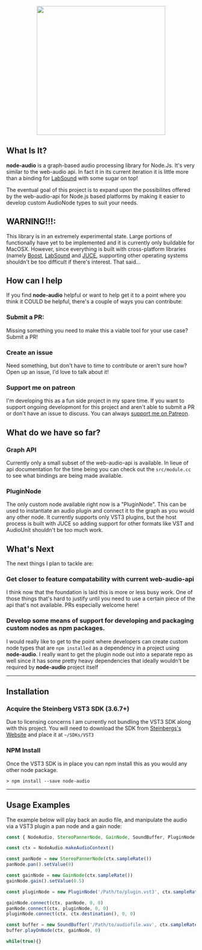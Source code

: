 <p align="center">
  <img width="342" src="https://raw.githubusercontent.com/ramirezd42/node-audio/master/logo.png">
</p>

## What Is It?
**node-audio** is a graph-based audio processing library for Node.Js. It's very similar to the web-audio api. In fact it in its current iteration it is little more than a binding for [LabSound](https://github.com/LabSound/LabSound) with some sugar on top!

The eventual goal of this project is to expand upon the possibilites offered by the web-audio-api for Node.js based platforms by making it easier to develop custom AudioNode types to suit your needs.

## WARNING!!!: 
This library is in an extremely experimental state. Large portions of functionally have yet to be implemented and it is currently only buildable for MacOSX. However, since everything is built with cross-platform libraries (namely [Boost](http://www.boost.org/), [LabSound](http://labsound.io) and [JUCE](https://www.juce.com/), supporting other operating systems shouldn't be too difficult if there's interest. That said...

## How can I help
If you find **node-audio** helpful or want to help get it to a point where you think it COULD be helpful, there's a couple of ways you can contribute:

### Submit a PR:
Missing something you need to make this a viable tool for your use case? Submit a PR! 

### Create an issue
Need something, but don't have to time to contribute or aren't sure how? Open up an issue, I'd love to talk about it!

### Support me on patreon
I'm developing this as a fun side project in my spare time. If you want to support ongoing developmont for this project and aren't able to submit a PR or don't have an issue to discuss. You can always [support me on Patreon](https://www.patreon.com/bePatron?u=8257347).

## What do we have so far?
### Graph API
Currently only a small subset of the web-audio-api is available. In lieue of api documentation for the time being you can check out the `src/module.cc` to see what bindings are being made available.

### PluginNode
The only custom node available right now is a "PluginNode". This can be used to instantiate an audio plugin and connect it to the graph as you would any other node. It currently supports only VST3 plugins, but the host process is built with JUCE so adding support for other formats like VST and AudioUnit shouldn't be too much work.

## What's Next
The next things I plan to tackle are: 

### Get closer to feature compatability with current web-audio-api
I think now that the foundation is laid this is more or less busy work. One of those things that's hard to justify until you need to use a certain piece of the api that's not available. PRs especially welcome here!

### Develop some means of support for developing and packaging custom nodes as npm packages.
I would really like to get to the point where developers can create custom node types that are `npm installed` as a dependency in a project using **node-audio**. I really want to get the plugin node out into a separate repo as well since it has some pretty heavy dependencies that ideally wouldn't be required by **node-audio** project itself

---

## Installation

### Acquire the Steinberg VST3 SDK (3.6.7+)
Due to licensing concerns I am currently not bundling the VST3 SDK along with this project. You will need to download the SDK from [Steinbergs's Website](http://www.steinberg.net/en/company/developers.html) and place it at `~/SDKs/VST3`

### NPM Install
Once the VST3 SDK is in place you can npm install this as you would any other node package.

```
> npm install --save node-audio
```
---
## Usage Examples
The example below will play back an audio file, and manipulate the audio via a VST3 plugin a pan node and a gain node:

```javascript
const { NodeAudio, StereoPannerNode, GainNode, SoundBuffer, PluginNode } = require('node-audio')

const ctx = NodeAudio.makeAudioContext()

const panNode = new StereoPannerNode(ctx.sampleRate())
panNode.pan().setValue(0)

const gainNode = new GainNode(ctx.sampleRate())
gainNode.gain().setValue(0.5)

const pluginNode = new PluginNode('/Path/to/plugin.vst3', ctx.sampleRate())

gainNode.connect(ctx, panNode, 0, 0)
panNode.connect(ctx, pluginNode, 0, 0)
pluginNode.connect(ctx, ctx.destination(), 0, 0)

const buffer = new SoundBuffer('/Path/to/audiofile.wav', ctx.sampleRate())
buffer.playOnNode(ctx, gainNode, 0)

while(true){}
```
